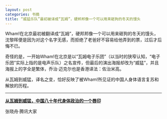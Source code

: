 ```yaml
---
layout: post
categories: 书摘
title: “威猛乐队”最初被译成“瓦姆”，硬邦邦像一个可以用来砸狗的冬天的馒头
---
```


Wham!在北京最初被翻译成“瓦姆”，硬邦邦像一个可以用来砸狗的冬天的馒头，沈黎晖便是因为对这个名字无感，而拒绝了老爸好不容易给他弄到的票，过后才后悔不已。

奇怪的是，一开始Wham!在北京是以“瓦姆电子乐团”（以当时的狭窄认知，“电子乐团”实际上指的是电声乐队）之名宣传，但最后的演出海报却改为“威猛”，并且海报上的字全是繁体，乔治·迈克尔也是香港译法：佐治米高。

从瓦姆到威猛，译名之变，恰好反映了被Wham!所见证的中国人身体语言复苏和解放的历程。

---

**[从瓦姆到威猛，中国八十年代身体政治的一个唇印](http://t.cn/RMMduHp)**

张晓舟·腾讯大家